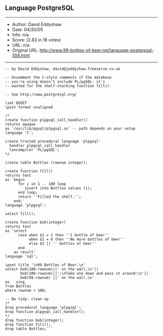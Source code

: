 
## Language PostgreSQL ##
---
- Author: David Eddyshaw
- Date: 04/20/05
- Info: n/a
- Score:  (2.83 in 18 votes)
- URL: n/a
- Original URL: http://www.99-bottles-of-beer.net/language-postgresql-556.html
---

```-- PostgreSQL Version of "99 Bottles of Beer".
-- by David Eddyshaw, david@jeddyshaw.freeserve.co.uk

-- Uncomment the C-style comments if the database
-- you're using doesn't include PL/pgSQL: it's
-- wanted for the shelf-stacking function fill().

-- See http://www.postgresql.org/

\set QUIET
\pset format unaligned

/*
create function plpgsql_call_handler()
returns opaque
as '/usr/lib/pgsql/plpgsql.so' -- path depends on your setup
language 'C';

create trusted procedural language 'plpgsql'
  handler plpgsql_call_handler
  lancompiler 'PL/pgSQL';
*/

create table Bottles (rownum integer);

create function fill()
returns text
as 'begin
      for i in 1 .. 100 loop
         insert into Bottles values (i);
      end loop;
      return ''Filled the shelf.'';
    end;'
language 'plpgsql';

select fill();

create function bob(integer)
returns text
as 'select
      case when $1 = 1 then ''1 bottle of beer''
           when $1 = 0 then ''No more bottles of beer''
           else $1 || '' bottles of beer''
      end
    as result'
language 'sql';

\pset title '\n99 Bottles of Beer.\n'
select bob(100-rownum)||' on the wall,\n'||
       bob(100-rownum)||';\nTake one down and pass it around:\n'||
       bob(99-rownum) ||' on the wall.\n'
as   sing
from Bottles
where rownum < 100;

-- Be tidy: clean up
/*
drop procedural language 'plpgsql';
drop function plpgsql_call_handler();
*/
drop function bob(integer);
drop function fill();
drop table Bottles;```